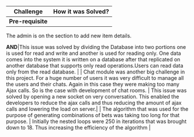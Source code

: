 | Challenge     | How it was Solved?|
| ------------- |:-------------:|
| **Pre-requisite**
The admin is on the section to add new item details.

**AND**|This issue was solved by dividing the Database into two portions one is used for read and write and another is used for reading only. One data comes into the system it is written on a database after that replicated on another database that supports only read operations.Users can read data only from the read database. |
| Chat module was another big challenge in this project. For a huge number of users it was very difficult to manage all the users and their chats. Again in this case they were making too many Ajax calls. So is the case with development of chat rooms.     | This issue was solved by opening a new socket on very conversation. This enabled the developers to reduce the ajax calls and thus reducing the amount of ajax calls and lowering the load on server.|
| The algorithm that was used for the purpose of generating combinations of bets was taking too long for that purpose.  | Initially the nested loops were 250 in iterations that was brought down to 18. Thus increasing the efficiency of the algorithm      |
